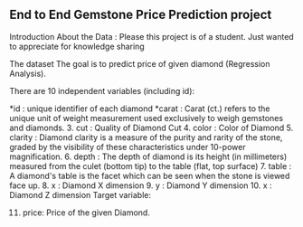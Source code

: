 ## End to End Gemstone Price Prediction project

Introduction About the Data :
Please this project is of a student. Just wanted to appreciate for knowledge sharing

The dataset The goal is to predict price of given diamond (Regression Analysis).

There are 10 independent variables (including id):

*id : unique identifier of each diamond 
*carat : Carat (ct.) refers to the unique unit of weight measurement used exclusively to weigh gemstones and diamonds.
3. cut : Quality of Diamond Cut
4. color : Color of Diamond
5. clarity : Diamond clarity is a measure of the purity and rarity of the stone, graded by the visibility of these characteristics under 10-power magnification.
6. depth : The depth of diamond is its height (in millimeters) measured from the culet (bottom tip) to the table (flat, top surface)
7. table : A diamond's table is the facet which can be seen when the stone is viewed face up.
8. x : Diamond X dimension
9. y : Diamond Y dimension
10. x : Diamond Z dimension
Target variable:

11. price: Price of the given Diamond.
